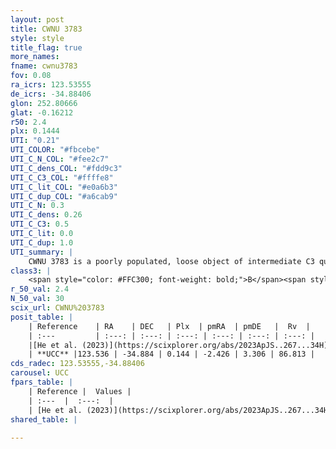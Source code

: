 ```yaml
---
layout: post
title: CWNU 3783
style: style
title_flag: true
more_names: 
fname: cwnu3783
fov: 0.08
ra_icrs: 123.53555
de_icrs: -34.88406
glon: 252.80666
glat: -0.16212
r50: 2.4
plx: 0.1444
UTI: "0.21"
UTI_COLOR: "#fbcebe"
UTI_C_N_COL: "#fee2c7"
UTI_C_dens_COL: "#fdd9c3"
UTI_C_C3_COL: "#ffffe8"
UTI_C_lit_COL: "#e0a6b3"
UTI_C_dup_COL: "#a6cab9"
UTI_C_N: 0.3
UTI_C_dens: 0.26
UTI_C_C3: 0.5
UTI_C_lit: 0.0
UTI_C_dup: 1.0
UTI_summary: |
    CWNU 3783 is a poorly populated, loose object of intermediate C3 quality. It was recently reported in the literature.
class3: |
    <span style="color: #FFC300; font-weight: bold;">B</span><span style="color: #FFC300; font-weight: bold;">B</span>
r_50_val: 2.4
N_50_val: 30
scix_url: CWNU%203783
posit_table: |
    | Reference    | RA    | DEC   | Plx  | pmRA  | pmDE   |  Rv  |
    | :---         | :---: | :---: | :---: | :---: | :---: | :---: |
    |[He et al. (2023)](https://scixplorer.org/abs/2023ApJS..267...34H) | 123.542 | -34.876 | 0.151 | -2.419 | 3.309 | 86.81 |
    | **UCC** |123.536 | -34.884 | 0.144 | -2.426 | 3.306 | 86.813 | 
cds_radec: 123.53555,-34.88406
carousel: UCC
fpars_table: |
    | Reference |  Values |
    | :---  |  :---:  |
    | [He et al. (2023)](https://scixplorer.org/abs/2023ApJS..267...34H) | `A0=1.75, m-M=13.7, logA=7.9` |
shared_table: |
    
---
```


